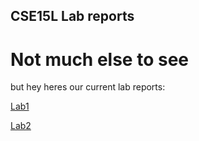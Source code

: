 ## CSE15L Lab reports
# Not much else to see
but hey heres our current lab reports:

[Lab1](https://zeni0s74.github.io/cse15l-lab-reports/Lab1)

[Lab2](https://zeni0s74.github.io/cse15l-lab-reports/Lab1)
